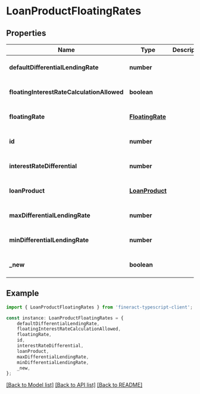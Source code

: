 # LoanProductFloatingRates


## Properties

Name | Type | Description | Notes
------------ | ------------- | ------------- | -------------
**defaultDifferentialLendingRate** | **number** |  | [optional] [default to undefined]
**floatingInterestRateCalculationAllowed** | **boolean** |  | [optional] [default to undefined]
**floatingRate** | [**FloatingRate**](FloatingRate.md) |  | [optional] [default to undefined]
**id** | **number** |  | [optional] [default to undefined]
**interestRateDifferential** | **number** |  | [optional] [default to undefined]
**loanProduct** | [**LoanProduct**](LoanProduct.md) |  | [optional] [default to undefined]
**maxDifferentialLendingRate** | **number** |  | [optional] [default to undefined]
**minDifferentialLendingRate** | **number** |  | [optional] [default to undefined]
**_new** | **boolean** |  | [optional] [default to undefined]

## Example

```typescript
import { LoanProductFloatingRates } from 'fineract-typescript-client';

const instance: LoanProductFloatingRates = {
    defaultDifferentialLendingRate,
    floatingInterestRateCalculationAllowed,
    floatingRate,
    id,
    interestRateDifferential,
    loanProduct,
    maxDifferentialLendingRate,
    minDifferentialLendingRate,
    _new,
};
```

[[Back to Model list]](../README.md#documentation-for-models) [[Back to API list]](../README.md#documentation-for-api-endpoints) [[Back to README]](../README.md)
